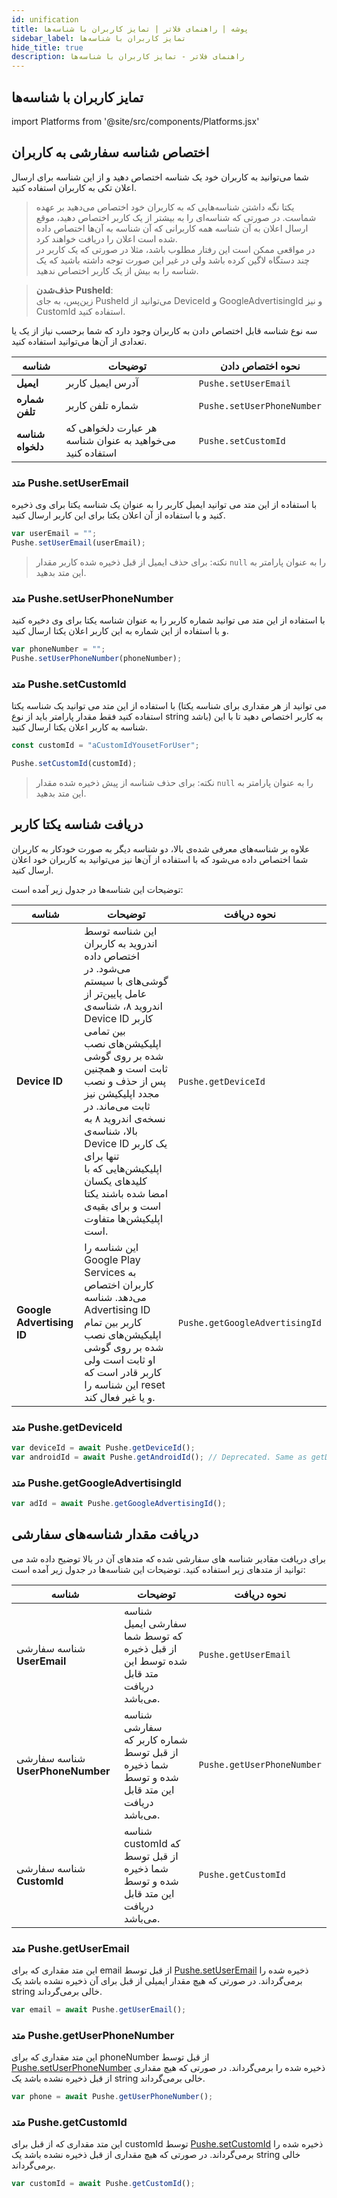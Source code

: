 ```yaml
---
id: unification
title: پوشه | راهنمای فلاتر | تمایز کاربران با شناسه‌ها
sidebar_label: تمایز کاربران با شناسه‌ها
hide_title: true
description: راهنمای فلاتر - تمایز کاربران با شناسه‌ها
---
```


## تمایز کاربران با شناسه‌ها

import Platforms from '@site/src/components/Platforms.jsx'

## اختصاص شناسه سفارشی به کاربران

شما می‌توانید به کاربران خود یک شناسه اختصاص دهید و از این شناسه برای ارسال اعلان تکی به کاربران استفاده کنید.

> یکتا نگه داشتن شناسه‌هایی که به کاربران خود اختصاص می‌دهید بر عهده شماست.
در صورتی که شناسه‌ای را به بیشتر از یک کاربر اختصاص دهید، موقع ارسال اعلان به آن شناسه همه کاربرانی که آن شناسه به آن‌ها اختصاص داده شده است اعلان را دریافت خواهند کرد.    
در مواقعی ممکن است این رفتار مطلوب باشد، مثلا در صورتی که یک کاربر در چند دستگاه لاگین کرده باشد ولی در غیر این صورت توجه داشته باشید که یک شناسه را به بیش از یک کاربر اختصاص ندهید.

> **حذف‌شدن PusheId**:    
>زین‌پس، به جای PusheId می‌توانید از DeviceId و GoogleAdvertisingId و نیز CustomId استفاده کنید.


سه نوع شناسه قابل اختصاص دادن به کاربران وجود دارد که شما برحسب نیاز از یک یا تعدادی از آن‌ها می‌توانید استفاده کنید.


شناسه|توضیحات|نحوه اختصاص دادن
------------|-------------| --------------
**ایمیل**| آدرس ایمیل کاربر |‌`Pushe.setUserEmail`
**شماره تلفن**| شماره تلفن کاربر |‌`Pushe.setUserPhoneNumber`
**شناسه دلخواه**| هر عبارت دلخواهی که می‌خواهید به عنوان شناسه استفاده کنید | ‍`Pushe.setCustomId`


### متد Pushe.setUserEmail
<Platforms android />

با استفاده از این متد می توانید ایمیل کاربر را به عنوان یک شناسه یکتا برای وی ذخیره کنید و با استفاده از آن اعلان یکتا برای این کاربر ارسال کنید.


```js
var userEmail = "";
Pushe.setUserEmail(userEmail);
```

> نکته: برای حذف ایمیل از قبل ذخیره شده کاربر مقدار `null` را به عنوان پارامتر به این متد بدهید.

### متد Pushe.setUserPhoneNumber
<Platforms android />

با استفاده از این متد می توانید شماره کاربر را به عنوان شناسه یکتا برای وی‌ دخیره کنید و با استفاده از این شماره به این کاربر اعلان یکتا ارسال کنید.



```js
var phoneNumber = "";
Pushe.setUserPhoneNumber(phoneNumber);
```


### متد Pushe.setCustomId
<Platforms android />

با استفاده از این متد می توانید یک شناسه یکتا (می توانید از هر مقداری برای شناسه یکتا استفاده کنید فقط مقدار پارامتر باید از نوع string باشد) به کاربر اختصاص دهید تا با این شناسه به کاربر اعلان یکتا ارسال کنید.

```js
const customId = "aCustomIdYousetForUser";

Pushe.setCustomId(customId);
```

> نکته: برای حذف شناسه از پیش ذخیره شده مقدار `null` را به عنوان پارامتر به این متد بدهید.


## دریافت شناسه یکتا کاربر

علاوه بر شناسه‌های معرفی شده‌ی بالا، دو شناسه دیگر به صورت خودکار به کاربران شما اختصاص داده می‌شود که با استفاده از آن‌ها نیز می‌توانید به کاربران خود اعلان ارسال کنید.

توضیحات این شناسه‌ها در جدول زیر آمده است:

    
شناسه|توضیحات|نحوه دریافت
------------|-------------| --------------
**Device ID**| این شناسه توسط اندروید به کاربران اختصاص داده می‌شود. در گوشی‌های با سیستم عامل پایین‌تر از اندروید ۸، شناسه‌ی Device ID کاربر بین تمامی اپلیکیشن‌های نصب شده بر روی گوشی ثابت است و همچنین پس از حذف و نصب مجدد اپلیکیشن نیز ثابت می‌ماند. در نسخه‌ی اندروید ۸ به بالا، شناسه‌ی Device ID یک کاربر تنها برای اپلیکیشن‌هایی که با کلید‌های یکسان امضا شده باشند یکتا است و برای بقیه‌ی اپلیکیشن‌ها متفاوت است. |‌`Pushe.getDeviceId`
**Google Advertising ID**| این شناسه را Google Play Services به کاربران اختصاص می‌دهد. شناسه Advertising ID کاربر بین تمام اپلیکیشن‌های نصب شده بر روی گوشی او ثابت است ولی کاربر قادر است که این شناسه را reset  و یا غیر فعال کند. |‌`Pushe.getGoogleAdvertisingId`


### متد Pushe.getDeviceId
<Platforms android />


```js
var deviceId = await Pushe.getDeviceId();
var androidId = await Pushe.getAndroidId(); // Deprecated. Same as getDeviceId
```

### متد Pushe.getGoogleAdvertisingId
<Platforms android />


```js
var adId = await Pushe.getGoogleAdvertisingId();
```

## دریافت مقدار شناسه‌های سفارشی

برای دریافت مقادیر شناسه های سفارشی شده که متدهای آن در بالا توضیح داده شد می توانید از متد‌های زیر استفاده کنید.
توضیحات این شناسه‌ها در جدول زیر آمده است:

    
شناسه|توضیحات|نحوه دریافت
------------|-------------| --------------
شناسه سفارشی **UserEmail** | شناسه سفارشی ایمیل که توسط شما از قبل ذخیره شده توسط این متد قابل دریافت می‌باشد. | `Pushe.getUserEmail`
شناسه سفارشی **UserPhoneNumber** |  شناسه سفارشی شماره کاربر که از قبل توسط شما ذخیره شده و توسط این متد قابل دریافت می‌باشد. | `Pushe.getUserPhoneNumber`
شناسه سفارشی **CustomId** | شناسه customId که از قبل توسط شما ذخیره شده و توسط این متد قابل دریافت می‌باشد. | `Pushe.getCustomId`


### متد Pushe.getUserEmail
<Platforms android />

این متد مقداری که برای email از قبل توسط [Pushe.setUserEmail](#متد-pushesetuseremail) ذخیره شده را برمی‌گرداند.
در صورتی که هیچ مقدار ایمیلی از قبل برای آن ذخیره نشده باشد یک string خالی برمی‌گرداند.


```js
var email = await Pushe.getUserEmail();
```

### متد Pushe.getUserPhoneNumber
<Platforms android />

این متد مقداری که برای phoneNumber از قبل توسط [Pushe.setUserPhoneNumber](#متد-pushesetuserphonenumber) ذخیره شده را برمی‌گرداند.
در صورتی که هیچ مقداری از قبل ذخیره نشده باشد یک string خالی بر‌می‌گرداند.


```js
var phone = await Pushe.getUserPhoneNumber();
```

### متد Pushe.getCustomId
<Platforms android />

این متد مقداری که از قبل برای customId توسط [Pushe.setCustomId](#متد-pushesetcustomid) ذخیره شده را بر‌می‌گرداند.
در صورتی که هیچ مقداری از قبل ذخیره نشده باشد یک string خالی برمی‌گرداند.


```js
var customId = await Pushe.getCustomId();
```